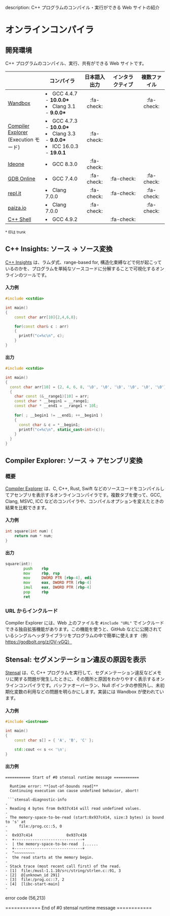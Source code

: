 description: C++ プログラムのコンパイル・実行ができる Web サイトの紹介

# オンラインコンパイラ

## 開発環境

C++ プログラムのコンパイル、実行、共有ができる Web サイトです。

|                                                               | コンパイラ                                                                                         | 日本語入出力     | インタラクティブ   | 複数ファイル     |
|---------------------------------------------------------------|-----------------------------------------------------------------------------------------------|:------------:|:------------:|:------------:|
| [Wandbox](https://wandbox.org/)                               | <li>GCC 4.4.7 - **10.0.0\***</li><li>Clang 3.1 - **9.0.0\***</li>                               | :fa-check: |            | :fa-check: |
| [Compiler Explorer](https://godbolt.org/)<br>(Execution モード) | <li>GCC 4.7.3 - **10.0.0\***</li><li>Clang 3.3 - **9.0.0\***</li><li>ICC 16.0.3 - **19.0.1**</li> | :fa-check: |            |            |
| [Ideone](https://ideone.com/)                                 | <li>GCC 8.3.0</li>                                                                            | :fa-check: |            |            |
| [GDB Online](https://www.onlinegdb.com/)                      | <li>GCC 7.4.0</li>                                                                            | :fa-check: | :fa-check: | :fa-check: |
| [repl.it](https://repl.it/languages/cpp)                      | <li>Clang 7.0.0</li>                                                                          | :fa-check: | :fa-check: | :fa-check: |
| [paiza.io](https://paiza.io/ja/projects/new?language=cpp)     | <li>Clang 7.0.0</li>                                                                          | :fa-check: |            | :fa-check: 
| [C++ Shell](http://cpp.sh/)                                   | <li>GCC 4.9.2</li>                                                                            |            | :fa-check: |            |

<small>* 印は trunk</small>


## C++ Insights: ソース → ソース変換
[C++ Insights](https://cppinsights.io/) は、ラムダ式、range-based for, 構造化束縛などで何が起こっているのかを、プログラムを単純なソースコードに分解することで可視化するオンラインのツールです。  

#### 入力例
```c++
#include <cstdio>

int main()
{
    const char arr[10]{2,4,6,8};

    for(const char& c : arr)
    {
      printf("c=%c\n", c);
    }
}
```
#### 出力
```c++
#include <cstdio>

int main()
{
  const char arr[10] = {2, 4, 6, 8, '\0', '\0', '\0', '\0', '\0', '\0'};
  {
    char const (&__range1)[10] = arr;
    const char * __begin1 = __range1;
    const char * __end1 = __range1 + 10l;
    
    for( ; __begin1 != __end1; ++__begin1 )
    {
      const char & c = *__begin1;
      printf("c=%c\n", static_cast<int>(c));
    }
  }
}
```

## Compiler Explorer: ソース → アセンブリ変換

### 概要
[Compiler Explorer](https://godbolt.org/) は、C, C++, Rust, Swift などのソースコードをコンパイルしてアセンブリを表示するオンラインコンパイラです。複数タブを使って、GCC, Clang, MSVC, ICC などのコンパイラや、コンパイルオプションを変えたときの結果を比較できます。

#### 入力例
```c++
int square(int num) {
    return num * num;
}
```

#### 出力
```asm
square(int):
        push    rbp
        mov     rbp, rsp
        mov     DWORD PTR [rbp-4], edi
        mov     eax, DWORD PTR [rbp-4]
        imul    eax, DWORD PTR [rbp-4]
        pop     rbp
        ret
```

### URL からインクルード
Compiler Explorer には、Web 上のファイルを `#include "URL"` でインクルードできる独自拡張機能があります。この機能を使うと、GitHub などに公開されているシングルヘッダライブラリをプログラムの中で簡単に使えます（例: https://godbolt.org/z/OV-vGQ）


## Stensal: セグメンテーション違反の原因を表示
[Stensal](https://segfault.stensal.com/) は、C, C++ プログラムを実行して、セグメンテーション違反などメモリに関する問題が発生したときに、その箇所と原因をわかりやすく表示するオンラインコンパイラです。バッファオーバーラン、Null ポインタの参照外し、未初期化変数の利用などの問題を明らかにします。実装には Wandbox が使われています。

#### 入力例
```C++
#include <iostream>

int main()
{
	const char s[] = { 'A', 'B', 'C' };

	std::cout << s << '\n';
}
```

#### 出力例
```
=========== Start of #0 stensal runtime message ===========

  Runtime error: **[out-of-bounds read]**  
  Continuing execution can cause undefined behavior, abort!

 ```stensal-diagnostic-info
-
- Reading 4 bytes from 0x937c414 will read undefined values.
- 
- The memory-space-to-be-read (start:0x937c414, size:3 bytes) is bound to 's' at
-     file:/prog.cc::5, 0
- 
-  0x937c414               0x937c416
-  +------------------------------+
-  | the memory-space-to-be-read  |......
-  +------------------------------+
-  ^~~~~~~~~~
-  the read starts at the memory begin.
- 
- Stack trace (most recent call first) of the read.
- [1]  file:/musl-1.1.10/src/string/strlen.c::91, 3
- [2]  @[unknown_id 291]
- [3]  file:/prog.cc::7, 2
- [4]  [libc-start-main]
-
 ```
error code (56,213)

============ End of #0 stensal runtime message ============
```
